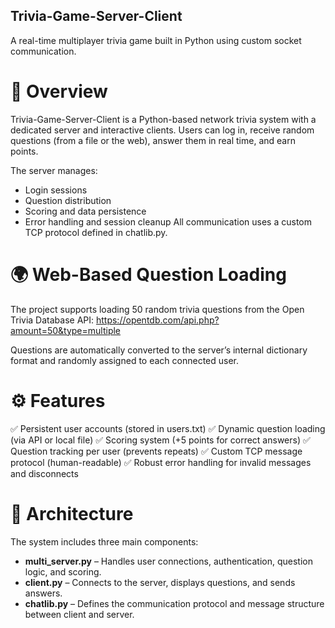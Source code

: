 ## Trivia-Game-Server-Client
A real-time multiplayer trivia game built in Python using custom socket communication.

# 🧩 Overview

Trivia-Game-Server-Client is a Python-based network trivia system with a dedicated server and interactive clients.
Users can log in, receive random questions (from a file or the web), answer them in real time, and earn points.

The server manages:
- Login sessions
- Question distribution
- Scoring and data persistence
- Error handling and session cleanup
All communication uses a custom TCP protocol defined in chatlib.py.

# 🌍 Web-Based Question Loading

The project supports loading 50 random trivia questions from the Open Trivia Database API:
https://opentdb.com/api.php?amount=50&type=multiple

Questions are automatically converted to the server’s internal dictionary format and randomly assigned to each connected user.

# ⚙️ Features

✅ Persistent user accounts (stored in users.txt)
✅ Dynamic question loading (via API or local file)
✅ Scoring system (+5 points for correct answers)
✅ Question tracking per user (prevents repeats)
✅ Custom TCP message protocol (human-readable)
✅ Robust error handling for invalid messages and disconnects

# 🧠 Architecture

The system includes three main components:
- **multi_server.py** – Handles user connections, authentication, question logic, and scoring.
- **client.py** – Connects to the server, displays questions, and sends answers.
- **chatlib.py** – Defines the communication protocol and message structure between client and server.



